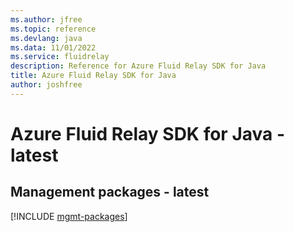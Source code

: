 ```yaml
---
ms.author: jfree
ms.topic: reference
ms.devlang: java
ms.data: 11/01/2022
ms.service: fluidrelay
description: Reference for Azure Fluid Relay SDK for Java
title: Azure Fluid Relay SDK for Java
author: joshfree
---
```

# Azure Fluid Relay SDK for Java - latest

## Management packages - latest
[!INCLUDE [mgmt-packages](fluid-relay-mgmt-index.md)]